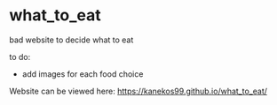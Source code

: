 # what_to_eat
 
bad website to decide what to eat

to do:
- add images for each food choice

Website can be viewed here: https://kanekos99.github.io/what_to_eat/
 